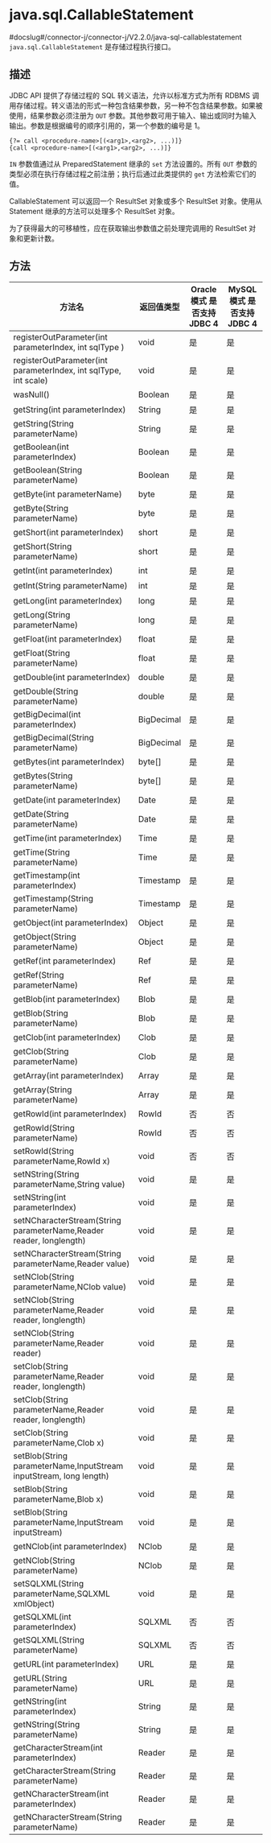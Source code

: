 java.sql.CallableStatement 
===============================================
#docslug#/connector-j/connector-j/V2.2.0/java-sql-callablestatement
`java.sql.CallableStatement` 是存储过程执行接口。

描述 
-----------------------

JDBC API 提供了存储过程的 SQL 转义语法，允许以标准方式为所有 RDBMS 调用存储过程。转义语法的形式一种包含结果参数，另一种不包含结果参数。如果被使用，结果参数必须注册为 `OUT` 参数。其他参数可用于输入、输出或同时为输入输出。参数是根据编号的顺序引用的，第一个参数的编号是 1。

```unknow
{?= call <procedure-name>[(<arg1>,<arg2>, ...)]}  
{call <procedure-name>[(<arg1>,<arg2>, ...)]}
```



`IN` 参数值通过从 PreparedStatement 继承的 `set` 方法设置的。所有 `OUT` 参数的类型必须在执行存储过程之前注册；执行后通过此类提供的 `get` 方法检索它们的值。

CallableStatement 可以返回一个 ResultSet 对象或多个 ResultSet 对象。使用从 Statement 继承的方法可以处理多个 ResultSet 对象。

为了获得最大的可移植性，应在获取输出参数值之前处理完调用的 ResultSet 对象和更新计数。

方法 
-----------------------



|                                 方法名                                 |   返回值类型    | **Oracle 模式** 是否支持 JDBC 4 | **MySQL 模式** 是否支持 JDBC 4 |
|---------------------------------------------------------------------|------------|---------------------------|--------------------------|
| registerOutParameter(int parameterIndex, int sqlType )              | void       | 是                         | 是                        |
| registerOutParameter(int parameterIndex, int sqlType, int scale)    | void       | 是                         | 是                        |
| wasNull()                                                           | Boolean    | 是                         | 是                        |
| getString(int parameterIndex)                                       | String     | 是                         | 是                        |
| getString(String parameterName)                                     | String     | 是                         | 是                        |
| getBoolean(int parameterIndex)                                      | Boolean    | 是                         | 是                        |
| getBoolean(String parameterName)                                    | Boolean    | 是                         | 是                        |
| getByte(int parameterName)                                          | byte       | 是                         | 是                        |
| getByte(String parameterName)                                       | byte       | 是                         | 是                        |
| getShort(int parameterIndex)                                        | short      | 是                         | 是                        |
| getShort(String parameterName)                                      | short      | 是                         | 是                        |
| getInt(int parameterIndex)                                          | int        | 是                         | 是                        |
| getInt(String parameterName)                                        | int        | 是                         | 是                        |
| getLong(int parameterIndex)                                         | long       | 是                         | 是                        |
| getLong(String parameterName)                                       | long       | 是                         | 是                        |
| getFloat(int parameterIndex)                                        | float      | 是                         | 是                        |
| getFloat(String parameterName)                                      | float      | 是                         | 是                        |
| getDouble(int parameterIndex)                                       | double     | 是                         | 是                        |
| getDouble(String parameterName)                                     | double     | 是                         | 是                        |
| getBigDecimal(int parameterIndex)                                   | BigDecimal | 是                         | 是                        |
| getBigDecimal(String parameterName)                                 | BigDecimal | 是                         | 是                        |
| getBytes(int parameterIndex)                                        | byte\[\]   | 是                         | 是                        |
| getBytes(String parameterName)                                      | byte\[\]   | 是                         | 是                        |
| getDate(int parameterIndex)                                         | Date       | 是                         | 是                        |
| getDate(String parameterName)                                       | Date       | 是                         | 是                        |
| getTime(int parameterIndex)                                         | Time       | 是                         | 是                        |
| getTime(String parameterName)                                       | Time       | 是                         | 是                        |
| getTimestamp(int parameterIndex)                                    | Timestamp  | 是                         | 是                        |
| getTimestamp(String parameterName)                                  | Timestamp  | 是                         | 是                        |
| getObject(int parameterIndex)                                       | Object     | 是                         | 是                        |
| getObject(String parameterName)                                     | Object     | 是                         | 是                        |
| getRef(int parameterIndex)                                          | Ref        | 是                         | 是                        |
| getRef(String parameterName)                                        | Ref        | 是                         | 是                        |
| getBlob(int parameterIndex)                                         | Blob       | 是                         | 是                        |
| getBlob(String parameterName)                                       | Blob       | 是                         | 是                        |
| getClob(int parameterIndex)                                         | Clob       | 是                         | 是                        |
| getClob(String parameterName)                                       | Clob       | 是                         | 是                        |
| getArray(int parameterIndex)                                        | Array      | 是                         | 是                        |
| getArray(String parameterName)                                      | Array      | 是                         | 是                        |
| getRowId(int parameterIndex)                                        | RowId      | 否                         | 否                        |
| getRowId(String parameterName)                                      | RowId      | 否                         | 否                        |
| setRowId(String parameterName,RowId x)                              | void       | 否                         | 否                        |
| setNString(String parameterName,String value)                       | void       | 是                         | 是                        |
| setNString(int parameterIndex)                                      | void       | 是                         | 是                        |
| setNCharacterStream(String parameterName,Reader reader, longlength) | void       | 是                         | 是                        |
| setNCharacterStream(String parameterName,Reader value)              | void       | 是                         | 是                        |
| setNClob(String parameterName,NClob value)                          | void       | 是                         | 是                        |
| setNClob(String parameterName,Reader reader, longlength)            | void       | 是                         | 是                        |
| setNClob(String parameterName,Reader reader)                        | void       | 是                         | 是                        |
| setClob(String parameterName,Reader reader, longlength)             | void       | 是                         | 是                        |
| setClob(String parameterName,Reader reader, longlength)             | void       | 是                         | 是                        |
| setClob(String parameterName,Clob x)                                | void       | 是                         | 是                        |
| setBlob(String parameterName,InputStream inputStream, long length)  | void       | 是                         | 是                        |
| setBlob(String parameterName,Blob x)                                | void       | 是                         | 是                        |
| setBlob(String parameterName,InputStream inputStream)               | void       | 是                         | 是                        |
| getNClob(int parameterIndex)                                        | NClob      | 是                         | 是                        |
| getNClob(String parameterName)                                      | NClob      | 是                         | 是                        |
| setSQLXML(String parameterName,SQLXML xmlObject)                    | void       | 是                         | 是                        |
| getSQLXML(int parameterIndex)                                       | SQLXML     | 否                         | 否                        |
| getSQLXML(String parameterName)                                     | SQLXML     | 否                         | 否                        |
| getURL(int parameterIndex)                                          | URL        | 是                         | 是                        |
| getURL(String parameterName)                                        | URL        | 是                         | 是                        |
| getNString(int parameterIndex)                                      | String     | 是                         | 是                        |
| getNString(String parameterName)                                    | String     | 是                         | 是                        |
| getCharacterStream(int parameterIndex)                              | Reader     | 是                         | 是                        |
| getCharacterStream(String parameterName)                            | Reader     | 是                         | 是                        |
| getNCharacterStream(int parameterIndex)                             | Reader     | 是                         | 是                        |
| getNCharacterStream(String parameterName)                           | Reader     | 是                         | 是                        |



